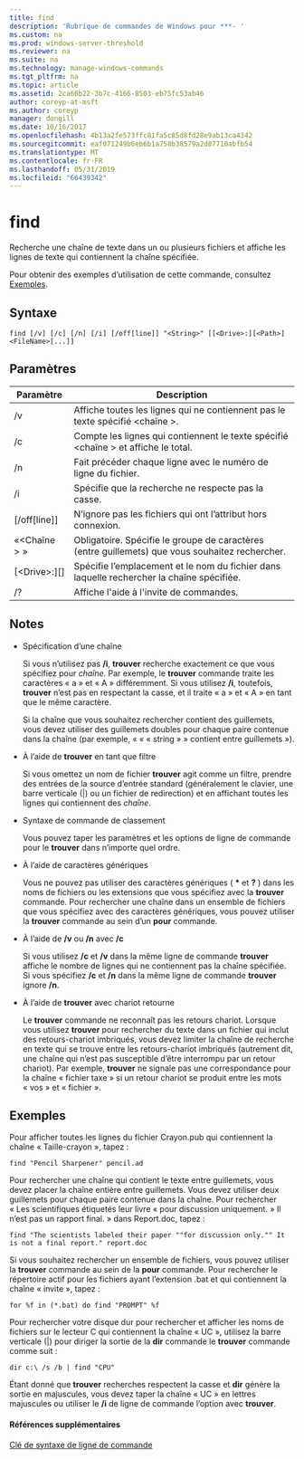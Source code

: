 ```yaml
---
title: find
description: 'Rubrique de commandes de Windows pour ***- '
ms.custom: na
ms.prod: windows-server-threshold
ms.reviewer: na
ms.suite: na
ms.technology: manage-windows-commands
ms.tgt_pltfrm: na
ms.topic: article
ms.assetid: 2ca66b22-3b7c-4166-8503-eb75fc53ab46
author: coreyp-at-msft
ms.author: coreyp
manager: dongill
ms.date: 10/16/2017
ms.openlocfilehash: 4b13a2fe573ffc81fa5c85d8fd28e9ab13ca4342
ms.sourcegitcommit: eaf071249b6eb6b1a758b38579a2d87710abfb54
ms.translationtype: MT
ms.contentlocale: fr-FR
ms.lasthandoff: 05/31/2019
ms.locfileid: "66439342"
---
```

# <a name="find"></a>find



Recherche une chaîne de texte dans un ou plusieurs fichiers et affiche les lignes de texte qui contiennent la chaîne spécifiée.

Pour obtenir des exemples d’utilisation de cette commande, consultez [Exemples](#BKMK_examples).

## <a name="syntax"></a>Syntaxe

```
find [/v] [/c] [/n] [/i] [/off[line]] "<String>" [[<Drive>:][<Path>]<FileName>[...]]
```

## <a name="parameters"></a>Paramètres

|           Paramètre           |                                              Description                                               |
|-------------------------------|--------------------------------------------------------------------------------------------------------|
|              /v               |                    Affiche toutes les lignes qui ne contiennent pas le texte spécifié \<chaîne >.                     |
|              /c               |              Compte les lignes qui contiennent le texte spécifié \<chaîne > et affiche le total.              |
|              /n               |                            Fait précéder chaque ligne avec le numéro de ligne du fichier.                             |
|              /i               |                            Spécifie que la recherche ne respecte pas la casse.                            |
|         [/off[line]]          |                        N’ignore pas les fichiers qui ont l’attribut hors connexion.                        |
|          «\<Chaîne > »          | Obligatoire. Spécifie le groupe de caractères (entre guillemets) que vous souhaitez rechercher. |
| [\<Drive>:][<Path>]<FileName> |        Spécifie l’emplacement et le nom du fichier dans laquelle rechercher la chaîne spécifiée.        |
|              /?               |                                  Affiche l'aide à l'invite de commandes.                                  |

## <a name="remarks"></a>Notes

-   Spécification d’une chaîne

    Si vous n’utilisez pas **/i**, **trouver** recherche exactement ce que vous spécifiez pour *chaîne*. Par exemple, le **trouver** commande traite les caractères « a » et « A » différemment. Si vous utilisez **/i**, toutefois, **trouver** n’est pas en respectant la casse, et il traite « a » et « A » en tant que le même caractère.

    Si la chaîne que vous souhaitez rechercher contient des guillemets, vous devez utiliser des guillemets doubles pour chaque paire contenue dans la chaîne (par exemple, « « « string » » contient entre guillemets »).
-   À l’aide de **trouver** en tant que filtre

    Si vous omettez un nom de fichier **trouver** agit comme un filtre, prendre des entrées de la source d’entrée standard (généralement le clavier, une barre verticale (|) ou un fichier de redirection) et en affichant toutes les lignes qui contiennent des *chaîne*.
-   Syntaxe de commande de classement

    Vous pouvez taper les paramètres et les options de ligne de commande pour le **trouver** dans n’importe quel ordre.
-   À l’aide de caractères génériques

    Vous ne pouvez pas utiliser des caractères génériques ( **&#42;** et **?** ) dans les noms de fichiers ou les extensions que vous spécifiez avec la **trouver** commande. Pour rechercher une chaîne dans un ensemble de fichiers que vous spécifiez avec des caractères génériques, vous pouvez utiliser la **trouver** commande au sein d’un **pour** commande.
-   À l’aide de **/v** ou **/n** avec **/c**

    Si vous utilisez **/c** et **/v** dans la même ligne de commande **trouver** affiche le nombre de lignes qui ne contiennent pas la chaîne spécifiée. Si vous spécifiez **/c** et **/n** dans la même ligne de commande **trouver** ignore **/n**.
-   À l’aide de **trouver** avec chariot retourne

    Le **trouver** commande ne reconnaît pas les retours chariot. Lorsque vous utilisez **trouver** pour rechercher du texte dans un fichier qui inclut des retours-chariot imbriqués, vous devez limiter la chaîne de recherche en texte qui se trouve entre les retours-chariot imbriqués (autrement dit, une chaîne qui n’est pas susceptible d’être interrompu par un retour chariot). Par exemple, **trouver** ne signale pas une correspondance pour la chaîne « fichier taxe » si un retour chariot se produit entre les mots « vos » et « fichier ».

## <a name="BKMK_examples"></a>Exemples

Pour afficher toutes les lignes du fichier Crayon.pub qui contiennent la chaîne « Taille-crayon », tapez :
```
find "Pencil Sharpener" pencil.ad
```
Pour rechercher une chaîne qui contient le texte entre guillemets, vous devez placer la chaîne entière entre guillemets. Vous devez utiliser deux guillemets pour chaque paire contenue dans la chaîne. Pour rechercher « Les scientifiques étiquetés leur livre « pour discussion uniquement. » Il n’est pas un rapport final. » dans Report.doc, tapez :
```
find "The scientists labeled their paper ""for discussion only."" It is not a final report." report.doc
```
Si vous souhaitez rechercher un ensemble de fichiers, vous pouvez utiliser la **trouver** commande au sein de la **pour** commande. Pour rechercher le répertoire actif pour les fichiers ayant l’extension .bat et qui contiennent la chaîne « invite », tapez :
```
for %f in (*.bat) do find "PROMPT" %f 
```
Pour rechercher votre disque dur pour rechercher et afficher les noms de fichiers sur le lecteur C qui contiennent la chaîne « UC », utilisez la barre verticale (|) pour diriger la sortie de la **dir** commande le **trouver** commande comme suit :
```
dir c:\ /s /b | find "CPU" 
```
Étant donné que **trouver** recherches respectent la casse et **dir** génère la sortie en majuscules, vous devez taper la chaîne « UC » en lettres majuscules ou utiliser le **/i** de ligne de commande l’option avec **trouver**.

#### <a name="additional-references"></a>Références supplémentaires

[Clé de syntaxe de ligne de commande](command-line-syntax-key.md)